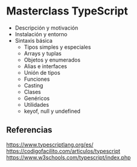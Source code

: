 # Masterclass TypeScript

- Descripción y motivación
- Instalación y entorno
- Sintaxis básica
  - Tipos simples y especiales
  - Arrays y tuplas
  - Objetos y enumerados
  - Alias e interfaces
  - Unión de tipos
  - Funciones
  - Casting
  - Clases
  - Genéricos
  - Utilidades
  - keyof, null y undefined

## Referencias

https://www.typescriptlang.org/es/  
https://codigofacilito.com/articulos/typescript  
https://www.w3schools.com/typescript/index.php  
